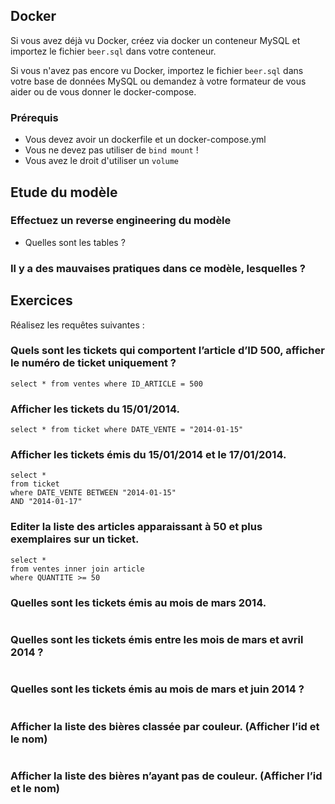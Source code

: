 ## Docker

Si vous avez déjà vu Docker, créez via docker un conteneur MySQL et importez le fichier `beer.sql` dans votre conteneur.

Si vous n'avez pas encore vu Docker, importez le fichier `beer.sql` dans votre base de données MySQL ou demandez à votre
formateur de vous aider ou de vous donner le docker-compose.

### Prérequis

- Vous devez avoir un dockerfile et un docker-compose.yml
- Vous ne devez pas utiliser de `bind mount` !
- Vous avez le droit d'utiliser un `volume`

## Etude du modèle

### Effectuez un reverse engineering du modèle

- Quelles sont les tables ?

### Il y a des mauvaises pratiques dans ce modèle, lesquelles ?


## Exercices

Réalisez les requêtes suivantes :

### Quels sont les tickets qui comportent l’article d’ID 500, afficher le numéro de ticket uniquement ?

```
select * from ventes where ID_ARTICLE = 500

```

### Afficher les tickets du 15/01/2014.

```
select * from ticket where DATE_VENTE = "2014-01-15"

```

### Afficher les tickets émis du 15/01/2014 et le 17/01/2014.

```
select *
from ticket 
where DATE_VENTE BETWEEN "2014-01-15"
AND "2014-01-17"

```

### Editer la liste des articles apparaissant à 50 et plus exemplaires sur un ticket.

```
select * 
from ventes inner join article 
where QUANTITE >= 50

```

### Quelles sont les tickets émis au mois de mars 2014.

```mysql

```

### Quelles sont les tickets émis entre les mois de mars et avril 2014 ?

```mysql

```

### Quelles sont les tickets émis au mois de mars et juin 2014 ?

```mysql

```

### Afficher la liste des bières classée par couleur. (Afficher l’id et le nom)

```mysql

```

### Afficher la liste des bières n’ayant pas de couleur. (Afficher l’id et le nom)

```mysql

```